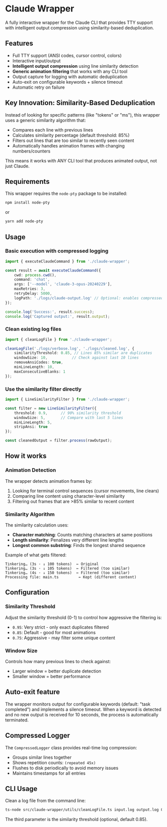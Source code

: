 # Claude Wrapper

A fully interactive wrapper for the Claude CLI that provides TTY support with intelligent output compression using similarity-based deduplication.

## Features

- Full TTY support (ANSI codes, cursor control, colors)
- Interactive input/output
- **Intelligent output compression** using line similarity detection
- **Generic animation filtering** that works with any CLI tool
- Output capture for logging with automatic deduplication
- Auto-exit on configurable keywords + silence timeout
- Automatic retry on failure

## Key Innovation: Similarity-Based Deduplication

Instead of looking for specific patterns (like "tokens" or "ms"), this wrapper uses a generic similarity algorithm that:
- Compares each line with previous lines
- Calculates similarity percentage (default threshold: 85%)
- Filters out lines that are too similar to recently seen content
- Automatically handles animation frames with changing numbers/counters

This means it works with ANY CLI tool that produces animated output, not just Claude.

## Requirements

This wrapper requires the `node-pty` package to be installed:

```bash
npm install node-pty
```

or

```bash
yarn add node-pty
```

## Usage

### Basic execution with compressed logging

```typescript
import { executeClaudeCommand } from './claude-wrapper';

const result = await executeClaudeCommand({
    cwd: process.cwd(),
    command: 'chat',
    args: ['--model', 'claude-3-opus-20240229'],
    maxRetries: 3,
    retryDelay: 5000,
    logPath: './logs/claude-output.log' // Optional: enables compressed logging
});

console.log('Success:', result.success);
console.log('Captured output:', result.output);
```

### Clean existing log files

```typescript
import { cleanLogFile } from './claude-wrapper';

cleanLogFile('./logs/verbose.log', './logs/cleaned.log', {
    similarityThreshold: 0.85, // Lines 85% similar are duplicates
    windowSize: 10,           // Check against last 10 lines
    removeAnsiCodes: true,
    minLineLength: 10,
    maxConsecutiveBlanks: 1
});
```

### Use the similarity filter directly

```typescript
import { LineSimilarityFilter } from './claude-wrapper';

const filter = new LineSimilarityFilter({
    threshold: 0.9,      // 90% similarity threshold
    windowSize: 5,       // Compare with last 5 lines
    minLineLength: 5,
    stripAnsi: true
});

const cleanedOutput = filter.process(rawOutput);
```

## How it works

### Animation Detection

The wrapper detects animation frames by:
1. Looking for terminal control sequences (cursor movements, line clears)
2. Comparing line content using character-level similarity
3. Filtering out frames that are >85% similar to recent content

### Similarity Algorithm

The similarity calculation uses:
- **Character matching**: Counts matching characters at same positions
- **Length similarity**: Penalizes very different line lengths
- **Longest common substring**: Finds the longest shared sequence

Example of what gets filtered:
```
Tinkering… (3s · ↓ 100 tokens)  ← Original
Tinkering… (3s · ↓ 105 tokens)  ← Filtered (too similar)
Tinkering… (4s · ↓ 150 tokens)  ← Filtered (too similar)
Processing file: main.ts         ← Kept (different content)
```

## Configuration

### Similarity Threshold

Adjust the similarity threshold (0-1) to control how aggressive the filtering is:
- `0.95`: Very strict - only exact duplicates filtered
- `0.85`: Default - good for most animations
- `0.75`: Aggressive - may filter some unique content

### Window Size

Controls how many previous lines to check against:
- Larger window = better duplicate detection
- Smaller window = better performance

## Auto-exit feature

The wrapper monitors output for configurable keywords (default: "task completed") and implements a silence timeout. When a keyword is detected and no new output is received for 10 seconds, the process is automatically terminated.

## Compressed Logger

The `CompressedLogger` class provides real-time log compression:
- Groups similar lines together
- Shows repetition counts: `(repeated 45x)`
- Flushes to disk periodically to avoid memory issues
- Maintains timestamps for all entries

## CLI Usage

Clean a log file from the command line:

```bash
ts-node src/claude-wrapper/utils/cleanLogFile.ts input.log output.log 0.9
```

The third parameter is the similarity threshold (optional, default 0.85).